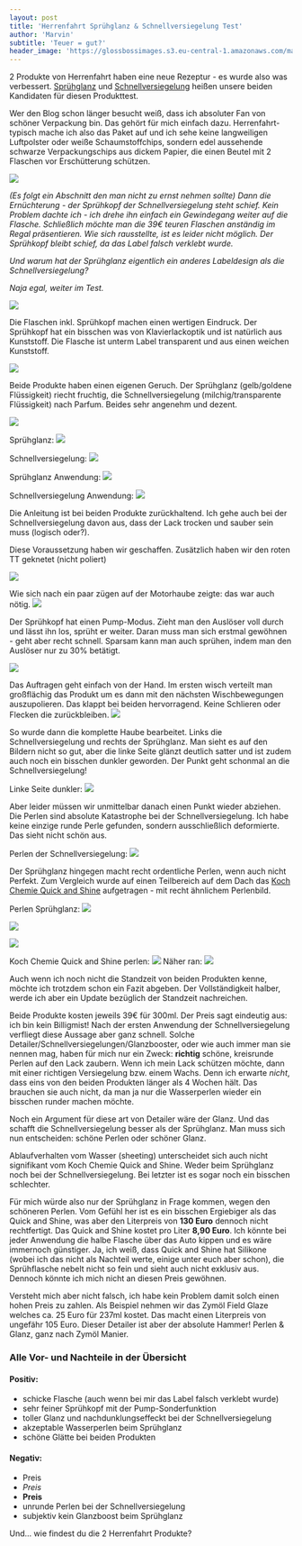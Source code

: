 ```yaml
---
layout: post
title: 'Herrenfahrt Sprühglanz & Schnellversiegelung Test'
author: 'Marvin'
subtitle: 'Teuer = gut?'
header_image: 'https://glossbossimages.s3.eu-central-1.amazonaws.com/marvin/herrenfahrt_spruehglanz_schnellversiegelung/DSC_0093.JPG'
---
```

2 Produkte von Herrenfahrt haben eine neue Rezeptur - es wurde also was verbessert. [Sprühglanz](http://amzn.to/1MK5LGT) und [Schnellversiegelung](http://amzn.to/1QtZZ24) heißen unsere beiden Kandidaten für diesen Produkttest.

Wer den Blog schon länger besucht weiß, dass ich absoluter Fan von schöner Verpackung bin. Das gehört für mich einfach dazu. Herrenfahrt-typisch mache ich also das Paket auf und ich sehe keine langweiligen Luftpolster oder weiße Schaumstoffchips, sondern edel aussehende schwarze Verpackungschips aus dickem Papier, die einen Beutel mit 2 Flaschen vor Erschütterung schützen.

![](https://glossbossimages.s3.eu-central-1.amazonaws.com/marvin/herrenfahrt_spruehglanz_schnellversiegelung/DSC_0007.JPG)

*(Es folgt ein Abschnitt den man nicht zu ernst nehmen sollte)
Dann die Ernüchterung - der Sprühkopf der Schnellversiegelung steht schief. Kein Problem dachte ich - ich drehe ihn einfach ein Gewindegang weiter auf die Flasche. Schließlich möchte man die 39€ teuren Flaschen anständig im Regal präsentieren.
Wie sich rausstellte, ist es leider nicht möglich. Der Sprühkopf bleibt schief, da das Label falsch verklebt wurde.*

*Und warum hat der Sprühglanz eigentlich ein anderes Labeldesign als die Schnellversiegelung?*

*Naja egal, weiter im Test.*

![](https://glossbossimages.s3.eu-central-1.amazonaws.com/marvin/herrenfahrt_spruehglanz_schnellversiegelung/DSC_0008.JPG)

Die Flaschen inkl. Sprühkopf machen einen wertigen Eindruck. Der Sprühkopf hat ein bisschen was von Klavierlackoptik und ist natürlich aus Kunststoff. Die Flasche ist unterm Label transparent und aus einen weichen Kunststoff.

![](https://glossbossimages.s3.eu-central-1.amazonaws.com/marvin/herrenfahrt_spruehglanz_schnellversiegelung/DSC_0009.JPG)

Beide Produkte haben einen eigenen Geruch. Der Sprühglanz (gelb/goldene Flüssigkeit) riecht fruchtig, die Schnellversiegelung (milchig/transparente Flüssigkeit) nach Parfum. Beides sehr angenehm und dezent.

![](https://glossbossimages.s3.eu-central-1.amazonaws.com/marvin/herrenfahrt_spruehglanz_schnellversiegelung/DSC_0023.JPG)

Sprühglanz:
![](https://glossbossimages.s3.eu-central-1.amazonaws.com/marvin/herrenfahrt_spruehglanz_schnellversiegelung/DSC_0093.JPG)

Schnellversiegelung:
![](https://glossbossimages.s3.eu-central-1.amazonaws.com/marvin/herrenfahrt_spruehglanz_schnellversiegelung/DSC_0095.JPG)

Sprühglanz Anwendung:
![](https://glossbossimages.s3.eu-central-1.amazonaws.com/marvin/herrenfahrt_spruehglanz_schnellversiegelung/DSC_0102.JPG)

Schnellversiegelung Anwendung:
![](https://glossbossimages.s3.eu-central-1.amazonaws.com/marvin/herrenfahrt_spruehglanz_schnellversiegelung/DSC_0104.JPG)

Die Anleitung ist bei beiden Produkte zurückhaltend. Ich gehe auch bei der Schnellversiegelung davon aus, dass der Lack trocken und sauber sein muss (logisch oder?).

Diese Voraussetzung haben wir geschaffen. Zusätzlich haben wir den roten TT geknetet (nicht poliert)

![](https://glossbossimages.s3.eu-central-1.amazonaws.com/marvin/herrenfahrt_spruehglanz_schnellversiegelung/DSC_0106.JPG)

Wie sich nach ein paar zügen auf der Motorhaube zeigte: das war auch nötig.
![](https://glossbossimages.s3.eu-central-1.amazonaws.com/marvin/herrenfahrt_spruehglanz_schnellversiegelung/DSC_0107.JPG)

Der Sprühkopf hat einen Pump-Modus. Zieht man den Auslöser voll durch und lässt ihn los, sprüht er weiter. Daran muss man sich erstmal gewöhnen - geht aber recht schnell. Sparsam kann man auch sprühen, indem man den Auslöser nur zu 30% betätigt.

![](https://glossbossimages.s3.eu-central-1.amazonaws.com/marvin/herrenfahrt_spruehglanz_schnellversiegelung/spru%CC%88hen.gif)

Das Auftragen geht einfach von der Hand. Im ersten wisch verteilt man großflächig das Produkt um es dann mit den nächsten Wischbewegungen auszupolieren. Das klappt bei beiden hervorragend. Keine Schlieren oder Flecken die zurückbleiben.
![](https://glossbossimages.s3.eu-central-1.amazonaws.com/marvin/herrenfahrt_spruehglanz_schnellversiegelung/DSC_0121.JPG)

So wurde dann die komplette Haube bearbeitet. Links die Schnellversiegelung und rechts der Sprühglanz.
Man sieht es auf den Bildern nicht so gut, aber die linke Seite glänzt deutlich satter und ist zudem auch noch ein bisschen dunkler geworden. Der Punkt geht schonmal an die Schnellversiegelung!

Linke Seite dunkler:
![](https://glossbossimages.s3.eu-central-1.amazonaws.com/marvin/herrenfahrt_spruehglanz_schnellversiegelung/DSC_0118.JPG)

Aber leider müssen wir unmittelbar danach einen Punkt wieder abziehen. Die Perlen sind absolute Katastrophe bei der Schnellversiegelung. Ich habe keine einzige runde Perle gefunden, sondern ausschließlich deformierte. Das sieht nicht schön aus.

Perlen der Schnellversiegelung:
![](https://glossbossimages.s3.eu-central-1.amazonaws.com/marvin/herrenfahrt_spruehglanz_schnellversiegelung/DSC_0124.JPG)

Der Sprühglanz hingegen macht recht ordentliche Perlen, wenn auch nicht Perfekt. Zum Vergleich wurde auf einen Teilbereich auf dem Dach das [Koch Chemie Quick and Shine](http://amzn.to/1Yg3743) aufgetragen - mit recht ähnlichem Perlenbild.

Perlen Sprühglanz:
![](https://glossbossimages.s3.eu-central-1.amazonaws.com/marvin/herrenfahrt_spruehglanz_schnellversiegelung/DSC_0125.JPG)

![](https://glossbossimages.s3.eu-central-1.amazonaws.com/marvin/herrenfahrt_spruehglanz_schnellversiegelung/DSC_0126.JPG)

![](https://glossbossimages.s3.eu-central-1.amazonaws.com/marvin/herrenfahrt_spruehglanz_schnellversiegelung/DSC_0129.JPG)

Koch Chemie Quick and Shine perlen:
![](https://glossbossimages.s3.eu-central-1.amazonaws.com/marvin/herrenfahrt_spruehglanz_schnellversiegelung/DSC_0130.JPG)
Näher ran:
![](https://glossbossimages.s3.eu-central-1.amazonaws.com/marvin/herrenfahrt_spruehglanz_schnellversiegelung/DSC_0131.JPG)

Auch wenn ich noch nicht die Standzeit von beiden Produkten kenne, möchte ich trotzdem schon ein Fazit abgeben. Der Vollständigkeit halber, werde ich aber ein Update bezüglich der Standzeit nachreichen. 

Beide Produkte kosten jeweils 39€ für 300ml. Der Preis sagt eindeutig aus: ich bin kein Billigmist! Nach der ersten Anwendung der Schnellversiegelung verfliegt diese Aussage aber ganz schnell. Solche Detailer/Schnellversiegelungen/Glanzbooster, oder wie auch immer man sie nennen mag, haben für mich nur ein Zweck: **richtig** schöne, kreisrunde Perlen auf den Lack zaubern. Wenn ich mein Lack schützen möchte, dann mit einer richtigen Versiegelung bzw. einem Wachs. Denn ich erwarte *nicht*, dass eins von den beiden Produkten länger als 4 Wochen hält. Das brauchen sie auch nicht, da man ja nur die Wasserperlen wieder ein bisschen runder machen möchte.

Noch ein Argument für diese art von Detailer wäre der Glanz. Und das schafft die Schnellversiegelung besser als der Sprühglanz. Man muss sich nun entscheiden: schöne Perlen oder schöner Glanz.

Ablaufverhalten vom Wasser (sheeting) unterscheidet sich auch nicht signifikant vom Koch Chemie Quick and Shine. Weder beim Sprühglanz noch bei der Schnellversiegelung. Bei letzter ist es sogar noch ein bisschen schlechter.

Für mich würde also nur der Sprühglanz in Frage kommen, wegen den schöneren Perlen. Vom Gefühl her ist es ein bisschen Ergiebiger als das Quick and Shine, was aber den Literpreis von **130 Euro** dennoch nicht rechtfertigt. Das Quick and Shine kostet pro Liter **8,90 Euro**. Ich könnte bei jeder Anwendung die halbe Flasche über das Auto kippen und es wäre immernoch günstiger. Ja, ich weiß, dass Quick and Shine hat Silikone (wobei ich das nicht als Nachteil werte, einige unter euch aber schon), die Sprühflasche nebelt nicht so fein und sieht auch nicht exklusiv aus. Dennoch könnte ich mich nicht an diesen Preis gewöhnen.

Versteht mich aber nicht falsch, ich habe kein Problem damit solch einen hohen Preis zu zahlen. Als Beispiel nehmen wir das Zymöl Field Glaze welches ca. 25 Euro für 237ml kostet. Das macht einen Literpreis von ungefähr 105 Euro. Dieser Detailer ist aber der absolute Hammer! Perlen & Glanz, ganz nach Zymöl Manier.

### Alle Vor- und Nachteile in der Übersicht

#### Positiv:

* schicke Flasche (auch wenn bei mir das Label falsch verklebt wurde)
* sehr feiner Sprühkopf mit der Pump-Sonderfunktion
* toller Glanz und nachdunklungseffeckt bei der Schnellversiegelung
* akzeptable Wasserperlen beim Sprühglanz
* schöne Glätte bei beiden Produkten

#### Negativ:

* Preis
* *Preis*
* **Preis**
* unrunde Perlen bei der Schnellversiegelung
* subjektiv kein Glanzboost beim Sprühglanz

Und... wie findest du die 2 Herrenfahrt Produkte?
